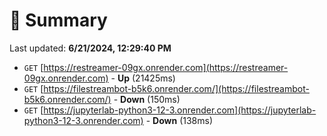 # 📖 Summary
Last updated: **6/21/2024, 12:29:40 PM**

- `GET` [https://restreamer-09gx.onrender.com](https://restreamer-09gx.onrender.com) - **Up** (21425ms)
- `GET` [https://filestreambot-b5k6.onrender.com/](https://filestreambot-b5k6.onrender.com/) - **Down** (150ms)
- `GET` [https://jupyterlab-python3-12-3.onrender.com](https://jupyterlab-python3-12-3.onrender.com) - **Down** (138ms)
